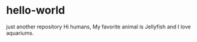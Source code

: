 # hello-world
just another repository
Hi humans, 
My favorite animal is Jellyfish and I love aquariums. 
